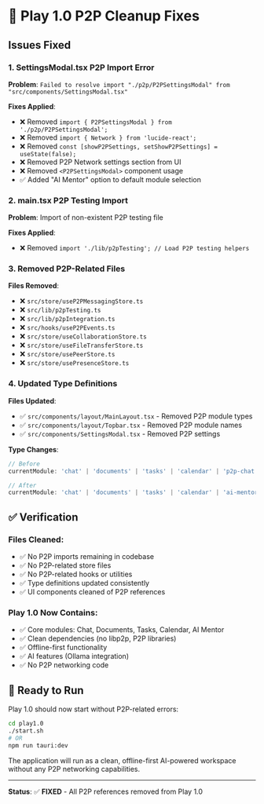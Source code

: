 # 🔧 Play 1.0 P2P Cleanup Fixes

## Issues Fixed

### 1. SettingsModal.tsx P2P Import Error
**Problem**: `Failed to resolve import "./p2p/P2PSettingsModal" from "src/components/SettingsModal.tsx"`

**Fixes Applied**:
- ❌ Removed `import { P2PSettingsModal } from './p2p/P2PSettingsModal';`
- ❌ Removed `import { Network } from 'lucide-react';`
- ❌ Removed `const [showP2PSettings, setShowP2PSettings] = useState(false);`
- ❌ Removed P2P Network settings section from UI
- ❌ Removed `<P2PSettingsModal>` component usage
- ✅ Added "AI Mentor" option to default module selection

### 2. main.tsx P2P Testing Import
**Problem**: Import of non-existent P2P testing file

**Fixes Applied**:
- ❌ Removed `import './lib/p2pTesting'; // Load P2P testing helpers`

### 3. Removed P2P-Related Files
**Files Removed**:
- ❌ `src/store/useP2PMessagingStore.ts`
- ❌ `src/lib/p2pTesting.ts`
- ❌ `src/lib/p2pIntegration.ts`
- ❌ `src/hooks/useP2PEvents.ts`
- ❌ `src/store/useCollaborationStore.ts`
- ❌ `src/store/useFileTransferStore.ts`
- ❌ `src/store/usePeerStore.ts`
- ❌ `src/store/usePresenceStore.ts`

### 4. Updated Type Definitions
**Files Updated**:
- ✅ `src/components/layout/MainLayout.tsx` - Removed P2P module types
- ✅ `src/components/layout/Topbar.tsx` - Removed P2P module names
- ✅ `src/components/SettingsModal.tsx` - Removed P2P settings

**Type Changes**:
```typescript
// Before
currentModule: 'chat' | 'documents' | 'tasks' | 'calendar' | 'p2p-chat' | 'p2p-network' | 'ai-mentor'

// After  
currentModule: 'chat' | 'documents' | 'tasks' | 'calendar' | 'ai-mentor'
```

## ✅ Verification

### Files Cleaned:
- ✅ No P2P imports remaining in codebase
- ✅ No P2P-related store files
- ✅ No P2P-related hooks or utilities
- ✅ Type definitions updated consistently
- ✅ UI components cleaned of P2P references

### Play 1.0 Now Contains:
- ✅ Core modules: Chat, Documents, Tasks, Calendar, AI Mentor
- ✅ Clean dependencies (no libp2p, P2P libraries)
- ✅ Offline-first functionality
- ✅ AI features (Ollama integration)
- ✅ No P2P networking code

## 🚀 Ready to Run

Play 1.0 should now start without P2P-related errors:

```bash
cd play1.0
./start.sh
# OR
npm run tauri:dev
```

The application will run as a clean, offline-first AI-powered workspace without any P2P networking capabilities.

---

**Status**: ✅ **FIXED** - All P2P references removed from Play 1.0
